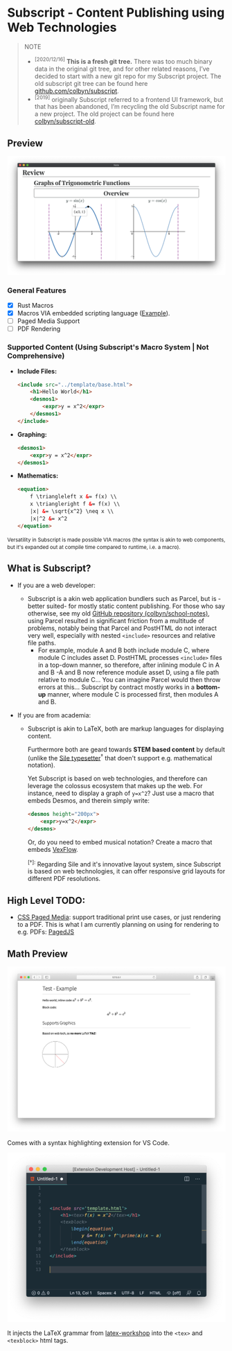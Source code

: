 # Subscript - Content Publishing using Web Technologies

> NOTE
> * <sup>[2020/12/16]</sup> **This is a fresh git tree.** There was too much binary data in the original git tree, and for other related reasons, I’ve decided to start with a new git repo for my Subscript project. The old subscript git tree can be found here [github.com/colbyn/subscript](https://github.com/colbyn/subscript).
> * <sup>[2019]</sup> originally Subscript referred to a frontend UI framework, but that has been abandoned, I’m recycling the old Subscript name for a new project. The old project can be found here [colbyn/subscript-old](https://github.com/colbyn/subscript-old).

## Preview

![Preview](assets/desmos-preview.png)

### General Features

- [x] Rust Macros
- [x] Macros VIA embedded scripting language ([Example](examples/school-notes/plugins/desmos1.rhai)).
- [ ] Paged Media Support
- [ ] PDF Rendering

### Supported Content (Using Subscript's Macro System | Not Comprehensive)

- **Include Files:**
  ```html
  <include src="../template/base.html">
      <h1>Hello World</h1>
      <desmos1>
          <expr>y = x^2</expr>
      </desmos1>
  </include>
  ```

- **Graphing:**
  ```html
  <desmos1>
      <expr>y = x^2</expr>
  </desmos1>
  ```

- **Mathematics:**
  ```html
  <equation>
      f \triangleleft x &= f(x) \\
      x \triangleright f &= f(x) \\
      |x| &= \sqrt{x^2} \neq x \\
      |x|^2 &= x^2
  </equation>
  ```

<small>Versatility in Subscript is made possible VIA macros (the syntax is akin to web components, but it's expanded out at compile time compared to runtime, i.e. a macro).</small>


## What is Subscript?

- If you are a web developer:
    - Subscript is a akin web application bundlers such as Parcel, but is -better suited- for mostly static content publishing. For those who say otherwise, see my old [GitHub repository (colbyn/school-notes)](https://github.com/colbyn/school-notes), using Parcel resulted in significant friction from a multitude of problems, notably being that Parcel and PostHTML do not interact very well, especially with nested `<include>` resources and relative file paths.
      + For example, module A and B both include module C, where module C includes asset D. PostHTML processes `<include>` files in a top-down manner, so therefore, after inlining module C in A and B -A and B now reference module asset D, using a file path relative to module C... You can imagine Parcel would then throw errors at this... Subscript by contract mostly works in a **bottom-up** manner, where module C is processed first, then modules A and B.

- If you are from academia:
    - Subscript is akin to LaTeX, both are markup languages for displaying content.

      Furthermore both are geard towards **STEM based content** by default (unlike the [Sile typesetter](https://sile-typesetter.org)<sup>†</sup> that doen't support e.g. mathematical notation).

      Yet Subscript is based on web technologies, and therefore can leverage the colossus ecosystem that makes up the web. For instance, need to display a graph of `y=x^2`? Just use a macro that embeds Desmos, and therein simply write:
      ```html
      <desmos height="200px">
          <expr>y=x^2</expr>
      </desmos>
      ```
      
      Or, do you need to embed musical notation? Create a macro that embeds [VexFlow](https://www.vexflow.com/). 

      <sup>[†]:</sup> Regarding Sile and it's innovative layout system, since Subscript is based on web technologies, it can offer responsive grid layouts for different PDF resolutions.


## High Level TODO:

- [CSS Paged Media](https://www.w3.org/TR/css-page-3/): support traditional print use cases, or just rendering to a PDF. This is what I am currently planning on using for rendering to e.g. PDFs: [PagedJS](https://www.pagedjs.org)

## Math Preview

![Preview](assets/preview.png)

Comes with a syntax highlighting extension for VS Code.

![VS-Code Preview](assets/preview-vscode-plugin.png)

It injects the LaTeX grammar from [latex-workshop](https://marketplace.visualstudio.com/items?itemName=James-Yu.latex-workshop) into the `<tex>` and `<texblock>` html tags. 

